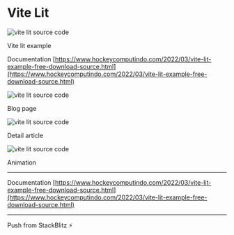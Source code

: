 # Vite Lit

![vite lit source code](<https://blogger.googleusercontent.com/img/b/R29vZ2xl/AVvXsEjjPuCOdLnngqjP2J1k3VXzBi4W3y3lT-L9VcDMm7vWYO3FTfcBv8vUmyBwomXpgjSOgiG8S7_9pSAK6oy_E5FNjFPiwG2cBZRPtUHgz3wggcQlbQxs4SGAa8heLZE8BMsUC9iSyXlRFBsElQZwnK3qPIubyrtX9kY8Fxi1c4rrqQK6MTp6g5qbXArQ_g/s1366/vite%20lit%20example%20web%20source%20code%20(3).png>)

Vite lit example

Documentation [https://www.hockeycomputindo.com/2022/03/vite-lit-example-free-download-source.html](https://www.hockeycomputindo.com/2022/03/vite-lit-example-free-download-source.html)

![vite lit source code](<https://blogger.googleusercontent.com/img/b/R29vZ2xl/AVvXsEjvBi7mWNzR6itsGQr4bqnN-Gz0B11nYVXqYW-6wrvPATY9R-1V4EJWP3wLQHBGR3ihbH26z74lZJFf_vXbu7wBxoXgNGggmCtlTyn2h3UFDmmlnUTHyEf0l7bkXD7p9BDiRxwFSKR28jLdl3__hX17LXE_J0FpdgOVahWuNgFU3I0XrkkG58widWhkGA/s1349/vite%20lit%20example%20web%20source%20code%20(4).png>)

Blog page

![vite lit source code](<https://blogger.googleusercontent.com/img/b/R29vZ2xl/AVvXsEjZlBA5_BhS7BE3gGLg9WZbprgfOM51-19XFb8Ho8Pu6YNkmxFpNy6lhtCmtA-tgyVHvaVl4S1yPg_xmmUg6GLtwAgE42vXmhyNZslxBuuFI3D3Z2MM3Psx_iL05sr3S2aatppxXeuPpN8E4aqfVMTufU1Kmj942TfPtFS0t-gtqbvIv11oSoreNx6AJA/s1349/vite%20lit%20example%20web%20source%20code%20(2).png>)

Detail article

![vite lit source code](<https://blogger.googleusercontent.com/img/b/R29vZ2xl/AVvXsEiK4IQnHWq0IioioXRUGLawS4ZOddTcOWv4SlxQg2OZ96vCAX1dozaV39wEWLBk8wuo0emIzgKC-wDBjFDsMBNvSn9kVGsrNYsQnElijTUY2KLyQfYbHPxaE2n-KVVL2VBqskszWRV6BKE12j50OLN27_MFYe1cM53reD8r_U6tB06n1rgdnIee0rjpBw/s1366/vite%20lit%20example%20web%20source%20code%20(1).png>)

Animation

---

Documentation [https://www.hockeycomputindo.com/2022/03/vite-lit-example-free-download-source.html](https://www.hockeycomputindo.com/2022/03/vite-lit-example-free-download-source.html)

---

Push from StackBlitz ⚡️
